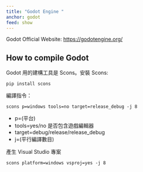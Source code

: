 ```yaml
---
title: "Godot Engine "
anchor: godot
feed: show
---
```


Godot Official Website: <https://godotengine.org/>

## How to compile Godot

Godot 用的建構工具是 Scons。安裝 Scons:

```
pip install scons
```

編譯指令：
```
scons p=windows tools=no target=release_debug -j 8
```
 - p=(平台)
 - tools=yes/no 是否包含遊戲編輯器
 - target=debug/release/release_debug
 - j=(平行編譯數目)

產生 Visual Studio 專案
```
scons platform=windows vsproj=yes -j 8
```


